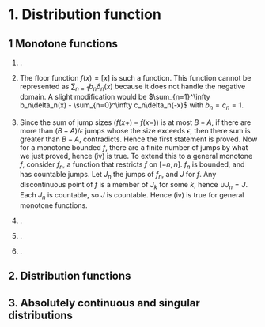 # 1. Distribution function

## 1 Monotone functions

1. .

2. The floor function $f(x)=[x]$ is such a function. This function cannot be represented as $\sum_{n=1} b_n\delta_n(x)$ because it does not handle the negative domain. A slight modification would be $\sum_{n=1}^\infty b_n\delta_n(x) - \sum_{n=0}^\infty c_n\delta_n(-x)$ with $b_n=c_n=1$.

3. Since the sum of jump sizes ($f(x+)-f(x-)$) is at most $B-A$, if there are more than $(B-A)/\epsilon$ jumps whose the size exceeds $\epsilon$, then there sum is greater than $B-A$, contradicts. Hence the first statement is proved. Now for a monotone bounded $f$, there are a finite number of jumps by what we just proved, hence (iv) is true. To extend this to a general monotone $f$, consider $f_n$, a function that restricts $f$ on $[-n,n]$. $f_n$ is bounded, and has countable jumps. Let $J_n$ the jumps of $f_n$, and $J$ for $f$. Any discontinuous point of $f$ is a member of $J_k$ for some $k$, hence $\cup J_n = J$. Each $J_n$ is countable, so $J$ is countable. Hence (iv) is true for general monotone functions.

4. .

5. .

6. .


## 2. Distribution functions




## 3. Absolutely continuous and singular distributions

